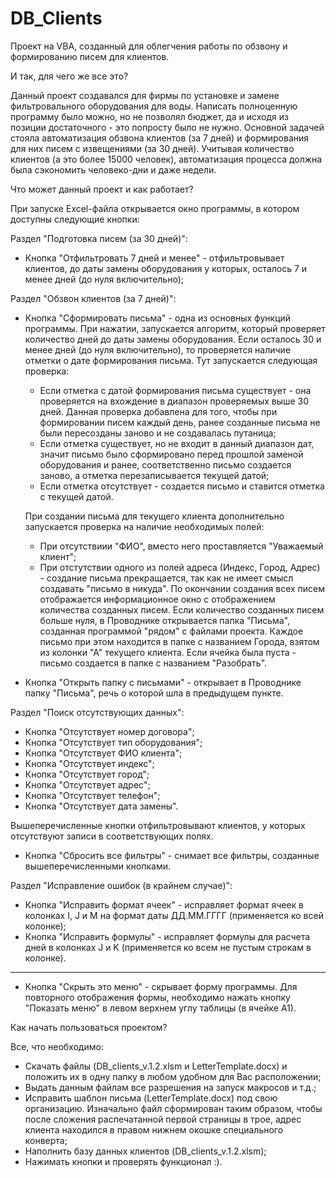 # DB_Clients
Проект на VBA, созданный для облегчения работы по обзвону и формированию писем для клиентов.

И так, для чего же все это?

Данный проект создавался для фирмы по установке и замене фильтровального оборудования для воды. Написать полноценную программу было можно, но не позволял бюджет, да и исходя из позиции достаточного - это попросту было не нужно. Основной задачей стояла автоматизация обзвона клиентов (за 7 дней) и формирования для них писем с извещениями (за 30 дней). Учитывая количество клиентов (а это более 15000 человек), автоматизация процесса должна была сэкономить человеко-дни и даже недели.

Что может данный проект и как работает?

При запуске Excel-файла открывается окно программы, в котором доступны следующие кнопки:

Раздел "Подготовка писем (за 30 дней)":
- Кнопка "Отфильтровать 7 дней и менее" - отфильтровывает клиентов, до даты замены оборудования у которых, осталось 7 и менее дней (до нуля включительно);

Раздел "Обзвон клиентов (за 7 дней)":
- Кнопка "Сформировать письма" - одна из основных функций программы. При нажатии, запускается алгоритм, который проверяет количество дней до даты замены оборудования. Если осталось 30 и менее дней (до нуля включительно), то проверяется наличие отметки о дате формирования письма. Тут запускается следующая проверка:
  - Если отметка с датой формирования письма существует - она проверяется на вхождение в диапазон проверяемых выше 30 дней. Данная проверка добавлена для того, чтобы при формировании писем каждый день, ранее созданные письма не были пересозданы заново и не создавалась путаница; 
  - Если отметка существует, но не входит в данный диапазон дат, значит письмо было сформировано перед прошлой заменой оборудования и ранее, соответственно письмо создается заново, а отметка перезаписывается текущей датой; 
  - Если отметка отсутствует - создается письмо и ставится отметка с текущей датой. 

  При создании письма для текущего клиента дополнительно запускается проверка на наличие необходимых полей:
  - При отсутствиии "ФИО", вместо него проставляется "Уважаемый клиент";
  - При отстутствии одного из полей адреса (Индекс, Город, Адрес) - создание письма прекращается, так как не имеет смысл создавать "письмо в никуда".
По окончании создания всех писем отображается информационное окно с отображением количества созданных писем. Если количество созданных писем больше нуля, в Проводнике открывается папка "Письма", созданная программой "рядом" с файлами проекта. Каждое письмо при этом находится в папке с названием Города, взятом из колонки "А" текущего клиента. Если ячейка была пуста - письмо создается в папке с названием "Разобрать".
- Кнопка "Открыть папку с письмами" - открывает в Проводнике папку "Письма", речь о которой шла в предыдущем пункте.

Раздел "Поиск отсутствующих данных":
- Кнопка "Отсутствует номер договора";
- Кнопка "Отсутствует тип оборудования";
- Кнопка "Отсутствует ФИО клиента";
- Кнопка "Отсутствует индекс";
- Кнопка "Отсутствует город";
- Кнопка "Отсутствует адрес";
- Кнопка "Отсутствует телефон";
- Кнопка "Отсутствует дата замены".

Вышеперечисленные кнопки отфильтровывают клиентов, у которых отсутствуют записи в соответствующих полях.
- Кнопка "Сбросить все фильтры" - снимает все фильтры, созданные вышеперечисленными кнопками.

Раздел "Исправление ошибок (в крайнем случае)":
- Кнопка "Исправить формат ячеек" - исправляет формат ячеек в колонках I, J и M на формат даты ДД.ММ.ГГГГ (применяется ко всей колонке);
- Кнопка "Исправить формулы" - исправляет формулы для расчета дней в колонках J и K (применяется ко всем не пустым строкам в колонке).
----------------------------------
- Кнопка "Скрыть это меню" - скрывает форму программы. Для повторного отображения формы, необходимо нажать кнопку "Показать меню" в левом верхнем углу таблицы (в ячейке А1). 

Как начать пользоваться проектом?

Все, что необходимо:
- Скачать файлы (DB_clients_v.1.2.xlsm и LetterTemplate.docx) и положить их в одну папку в любом удобном для Вас расположении;
- Выдать данным файлам все разрешения на запуск макросов и т.д.;
- Исправить шаблон письма (LetterTemplate.docx) под свою организацию. Изначально файл сформирован таким образом, чтобы после сложения распечатанной первой страницы в трое, адрес клиента находился в правом нижнем окошке специального конверта;
- Наполнить базу данных клиентов (DB_clients_v.1.2.xlsm);
- Нажимать кнопки и проверять функционал :).
